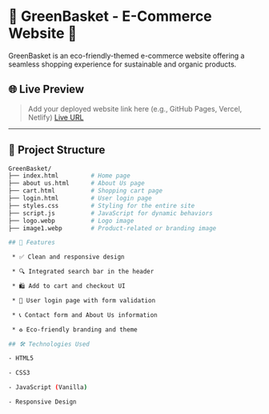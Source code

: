 # 🛒 GreenBasket - E-Commerce Website 🌿

GreenBasket is an eco-friendly-themed e-commerce website offering a seamless shopping experience for sustainable and organic products.

## 🌐 Live Preview

> Add your deployed website link here (e.g., GitHub Pages, Vercel, Netlify)
[Live URL](https://greenbasket-24.netlify.app/)
---

## 📁 Project Structure

```bash
GreenBasket/
├── index.html         # Home page
├── about us.html      # About Us page
├── cart.html          # Shopping cart page
├── login.html         # User login page
├── styles.css         # Styling for the entire site
├── script.js          # JavaScript for dynamic behaviors
├── logo.webp          # Logo image
├── image1.webp        # Product-related or branding image

## 🧩 Features

 * ✅ Clean and responsive design

 * 🔍 Integrated search bar in the header

 * 🛍️ Add to cart and checkout UI

 * 🔐 User login page with form validation

 * 📞 Contact form and About Us information

 * ♻️ Eco-friendly branding and theme

## 🛠️ Technologies Used

- HTML5

- CSS3

- JavaScript (Vanilla)

- Responsive Design
